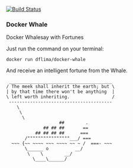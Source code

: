 [![Build Status](https://travis-ci.org/dflima/docker-whale.svg?branch=master)](https://travis-ci.org/dflima/docker-whale)

### Docker Whale

Docker Whalesay with Fortunes

Just run the command on your terminal:

```
docker run dflima/docker-whale
```

And receive an intelligent fortune from the Whale.

```
 _______________________________________
/ The meek shall inherit the earth; but \
| by that time there won't be anything  |
\ left worth inheriting.                /
 ---------------------------------------
    \
     \
      \
                    ##        .
              ## ## ##       ==
           ## ## ## ##      ===
       /""""""""""""""""___/ ===
  ~~~ {~~ ~~~~ ~~~ ~~~~ ~~ ~ /  ===- ~~~
       \______ o          __/
        \    \        __/
          \____\______/


```

